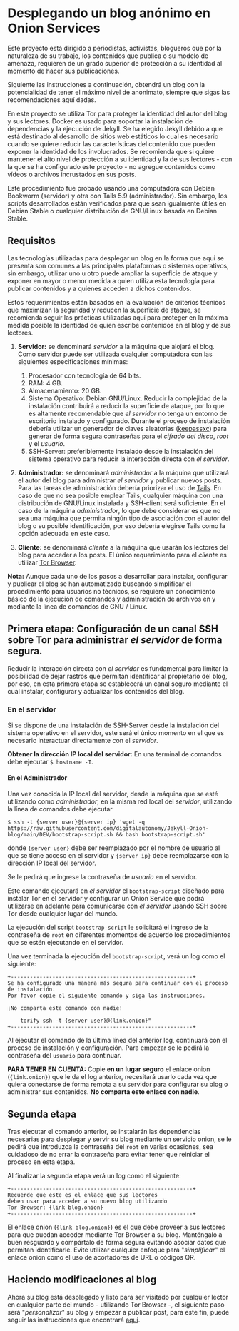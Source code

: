 # Desplegando un blog anónimo en Onion Services

Este proyecto está dirigido a periodistas, activistas, blogueros que por la naturaleza de su trabajo, los contenidos que publica 
o su modelo de amenaza, requieren de un grado superior de protección a su identidad al momento de hacer sus publicaciones.

Siguiente las instrucciones a continuación, obtendrá un blog con la potencialidad de tener el máximo nivel de anonimato,
siempre que sigas las recomendaciones aquí dadas.

En este proyecto se utiliza Tor para proteger la identidad del autor del blog y sus lectores. Docker es usado para 
soportar la instalación de dependencias y la ejecución de Jekyll. Se ha elegido Jekyll debido a que está destinado al 
desarrollo de sitios web estáticos lo cual es necesario cuando se quiere reducir las características del contenido que 
pueden exponer la identidad de los involucrados. Se recomienda que si quiere mantener el alto nivel de protección a su
identidad y la de sus lectores - con la que se ha configurado este proyecto - no agregue contenidos como vídeos o archivos
incrustados en sus posts.

Este procedimiento fue probado usando una computadora con Debian Bookworm (servidor) y otra con Tails 5.9 (administrador).
Sin embargo, los scripts desarrollados están verificados para que sean igualmente útiles en Debian Stable o cualquier
distribución de GNU/Linux basada en Debian Stable.

## Requisitos

Las tecnologías utilizadas para desplegar un blog en la forma que aquí se presenta son comunes a las principales plataformas
o sistemas operativos, sin embargo, utilizar uno u otro puede ampliar la superficie de ataque y exponer en mayor o menor 
medida a quien utiliza esta tecnología para publicar contenidos y a quienes acceden a dichos contenidos.

Estos requerimientos están basados en la evaluación de criterios técnicos que maximizan la seguridad y reducen la superficie
de ataque, se recomienda seguir las prácticas utilizadas aquí para proteger en la máxima medida posible la identidad
de quien escribe contenidos en el blog y de sus lectores.

1. **Servidor:** se denominará _servidor_ a la máquina que alojará el blog. Como servidor puede ser utilizada cualquier computadora 
   con las siguientes especificaciones mínimas:
   1. Procesador con tecnología de 64 bits.
   2. RAM: 4 GB.
   3. Almacenamiento: 20 GB.
   4. Sistema Operativo: Debian GNU/Linux. Reducir la complejidad de la instalación contribuirá a reducir la superficie de ataque,
      por lo que es altamente recomendable que _el servidor_ no tenga un entorno de escritorio instalado y configurado. Durante el
      proceso de instalación debería utilizar un generador de claves aleatorias ([keepassxc](https://keepassxc.org/)) para generar
      de forma segura contraseñas para el _cifrado del disco_, _root_ y el _usuario_.
   5. SSH-Server: preferiblemente instalado desde la instalación del sistema operativo para reducir la interacción directa con
      _el servidor_.

2. **Administrador:** se denominará _administrador_ a la máquina que utilizará el autor del blog para administrar _el servidor_ y publicar
   nuevos posts. Para las tareas de administración debería priorizar el uso de [Tails](https://tails.boum.org/). En caso de que no sea 
   posible emplear Tails, cualquier máquina con una distribución de GNU/Linux instalada y SSH-client será suficiente. En el caso
   de la máquina _administrador_, lo que debe considerar es que no sea una máquina que permita ningún tipo de asociación con el autor
   del blog o su posible identificación, por eso debería elegirse Tails como la opción adecuada en este caso.

3. **Cliente:** se denominará _cliente_ a la máquina que usarán los lectores del blog para acceder a los posts.
   El único requerimiento para el _cliente_ es utilizar [Tor Browser](https://www.torproject.org/download/).

**Nota:** Aunque cada uno de los pasos a desarrollar para instalar, configurar y publicar el blog se han automatizado buscando
simplificar el procedimiento para usuarios no técnicos, se requiere un conocimiento básico de la ejecución de comandos y administración
de archivos en y mediante la línea de comandos de GNU / Linux.

## Primera etapa: Configuración de un canal SSH sobre Tor para administrar _el servidor_ de forma segura.

Reducir la interacción directa con _el servidor_ es fundamental para limitar la posibilidad de dejar rastros que permitan 
identificar al propietario del blog, por eso, en esta primera etapa se establecerá un canal seguro mediante el cual instalar,
configurar y actualizar los contenidos del blog.

### En el servidor

Si se dispone de una instalación de SSH-Server desde la instalación del sistema operativo en el servidor, este será el único
momento en el que es necesario interactuar directamente con el _servidor_.

**Obtener la dirección IP local del servidor:** En una terminal de comandos debe ejecutar `$ hostname -I`.

#### En el Administrador

Una vez conocida la IP local del servidor, desde la máquina que se esté utilizando como _administrador_, en la misma red local
del _servidor_, utilizando la línea de comandos debe ejecutar

`$ ssh -t {server user}@{server ip} 'wget -q https://raw.githubusercontent.com/digitalautonomy/Jekyll-Onion-blog/main/DEV/bootstrap-script.sh && bash bootstrap-script.sh'`

donde `{server user}` debe ser reemplazado por el nombre de usuario al que se tiene acceso en el servidor y `{server ip}` 
debe reemplazarse con la dirección IP local del servidor.

Se le pedirá que ingrese la contraseña de _usuario_ en el servidor.

Este comando ejecutará en _el servidor_ el `bootstrap-script` diseñado para instalar Tor en el servidor y configurar un Onion Service
que podrá utilizarse en adelante para comunicarse con _el servidor_ usando SSH sobre Tor desde cualquier lugar del mundo.

La ejecución del script `bootstrap-script` le solicitará el ingreso de la contraseña de `root` en diferentes momentos de acuerdo
los procedimientos que se estén ejecutando en el servidor.

Una vez terminada la ejecución del `bootstrap-script`, verá un log como el siguiente:

    +---------------------------------------------------------+
    Se ha configurado una manera más segura para continuar con el proceso de instalación.
    Por favor copie el siguiente comando y siga las instrucciones.

    ¡No comparta este comando con nadie!

        torify ssh -t {server user}@{link.onion}"
    +---------------------------------------------------------+

Al ejecutar el comando de la última línea del anterior log, continuará con el proceso de instalación y configuración. Para
empezar se le pedirá la contraseña del `usuario` para continuar.

**PARA TENER EN CUENTA:** Copie **en un lugar seguro** el enlace onion (`{link.onion}`) que le da el log anterior, necesitará
usarlo cada vez que quiera conectarse de forma remota a su servidor para configurar su blog o administrar sus contenidos.
**No comparta este enlace con nadie**.

## Segunda etapa

Tras ejecutar el comando anterior, se instalarán las dependencias necesarias para desplegar y servir su blog mediante un 
servicio onion, se le pedirá que introduzca la contraseña del `root` en varias ocasiones, sea cuidadoso de no errar la contraseña
para evitar tener que reiniciar el proceso en esta etapa.

Al finalizar la segunda etapa verá un log como el siguiente:

    +---------------------------------------------------------+
    Recuerde que este es el enlace que sus lectores
    deben usar para acceder a su nuevo blog utilizando
    Tor Browser: {link blog.onion}
    +---------------------------------------------------------+

El enlace onion (`{link blog.onion}`) es el que debe proveer a sus lectores para que puedan acceder mediante Tor Browser a
su blog. Manténgalo a buen resguardo y compártalo de forma segura evitando asociar datos que permitan identificarle. Evite
utilizar cualquier enfoque para "_simplificar_" el enlace onion como el uso de acortadores de URL o códigos QR. 

## Haciendo modificaciones al blog

Ahora su blog está desplegado y listo para ser visitado por cualquier lector en cualquier parte del mundo - utilizando Tor 
Browser -, el siguiente paso será "_personalizar_" su blog y empezar a publicar post, para este fin, puede seguir las 
instrucciones que encontrará [aquí](https://github.com/digitalautonomy/Jekyll-Onion-blog/blob/main/DEV/README.md).